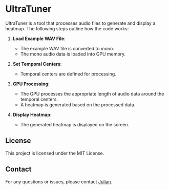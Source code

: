 # UltraTuner

UltraTuner is a tool that processes audio files to generate and display a heatmap. The following steps outline how the code works:

1. **Load Example WAV File**:
    - The example WAV file is converted to mono.
    - The mono audio data is loaded into GPU memory.

2. **Set Temporal Centers**:
    - Temporal centers are defined for processing.

3. **GPU Processing**:
    - The GPU processes the appropriate length of audio data around the temporal centers.
    - A heatmap is generated based on the processed data.

4. **Display Heatmap**:
    - The generated heatmap is displayed on the screen.

## License

This project is licensed under the MIT License.

## Contact

For any questions or issues, please contact [Julian](mailto:julian@codecollective.us).
